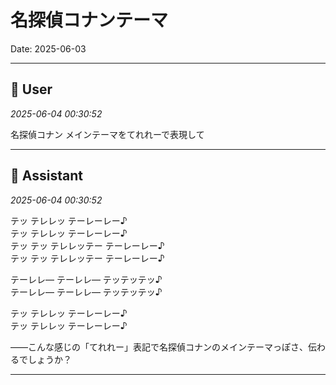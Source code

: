 # 名探偵コナンテーマ

Date: 2025-06-03

---

## 👤 User
*2025-06-04 00:30:52*

名探偵コナン メインテーマをてれれーで表現して

---

## 🤖 Assistant
*2025-06-04 00:30:52*

テッ テレレッ テーレーレー♪  
テッ テレレッ テーレーレー♪  
テッ テッ テレレッテー テーレーレー♪  
テッ テッ テレレッテー テーレーレー♪  

テーレレ― テーレレ― テッテッテッ♪  
テーレレ― テーレレ― テッテッテッ♪  

テッ テレレッ テーレーレー♪  
テッ テレレッ テーレーレー♪  

――こんな感じの「てれれー」表記で名探偵コナンのメインテーマっぽさ、伝わるでしょうか？

---
